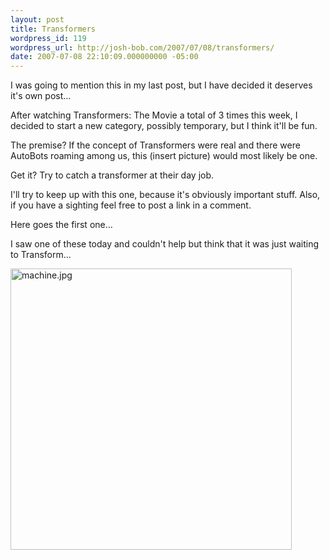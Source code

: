 ```yaml
---
layout: post
title: Transformers
wordpress_id: 119
wordpress_url: http://josh-bob.com/2007/07/08/transformers/
date: 2007-07-08 22:10:09.000000000 -05:00
---
```

I was going to mention this in my last post, but I have decided it deserves it's own post...

After watching Transformers: The Movie a total of 3 times this week, I decided to start a new category, possibly temporary, but I think it'll be fun.

The premise? If the concept of Transformers were real and there were AutoBots roaming among us, this (insert picture) would most likely be one.

Get it? Try to catch a transformer at their day job.

I'll try to keep up with this one, because it's obviously important stuff. Also, if you have a sighting feel free to post a link in a comment.

Here goes the first one...

I saw one of these today and couldn't help but think that it was just waiting to Transform...

<img src="http://josh-bob.com/wp-content/uploads/2007/07/machine.jpg" alt="machine.jpg" width="450" />
